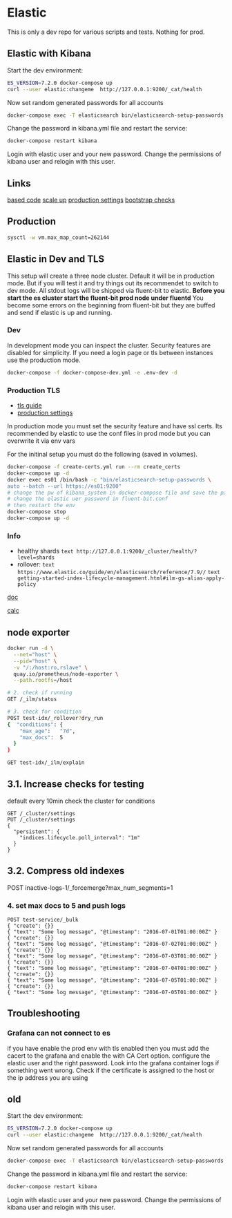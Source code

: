 # Elastic

This is only a dev repo for various scripts and tests. Nothing for prod.

## Elastic with Kibana

Start the dev environment:

```bash
ES_VERSION=7.2.0 docker-compose up
curl --user elastic:changeme  http://127.0.0.1:9200/_cat/health
```

Now set random generated passwords for all accounts

```bash
docker-compose exec -T elasticsearch bin/elasticsearch-setup-passwords auto --batch
```

Change the password in kibana.yml file and restart the service:

```bash
docker-compose restart kibana
```

Login with elastic user and your new password. Change the permissions of kibana user and relogin with this user.

## Links

[based code](https://github.com/deviantony/docker-elk)
[scale up](https://github.com/deviantony/docker-elk/wiki/Elasticsearch-cluster)
[production settings](https://www.elastic.co/guide/en/elasticsearch/reference/current/docker.html#docker-prod-cluster-composefile)
[bootstrap checks](https://www.elastic.co/guide/en/elasticsearch/reference/current/bootstrap-checks.html)

## Production

```bash
sysctl -w vm.max_map_count=262144
```

## Elastic in Dev and TLS

This setup will create a three node cluster. Default it will be in production mode. But if you will test it and try things out its recommendet to switch to dev mode.
All stdout logs will be shipped via fluent-bit to elastic.
**Before you start the es cluster start the fluent-bit prod node under fluentd**
You become some errors on the beginning from fluent-bit but they are buffed and send if elastic is up and running.

### Dev

In development mode you can inspect the cluster.
Security features are disabled for simplicity. If you need a login page or tls between instances use the production mode.

```sh
docker-compose -f docker-compose-dev.yml -e .env-dev -d
```

### Production TLS

- [tls guide](https://www.elastic.co/guide/en/elastic-stack-get-started/current/get-started-docker.html#get-started-docker-tls)
- [production settings](https://www.elastic.co/guide/en/elasticsearch/reference/current/docker.html#next-getting-started-tls-docker)

In production mode you must set the security feature and have ssl certs.
Its recommended by elastic to use the conf files in prod mode but you can overwrite it via env vars

For the initinal setup you must do the following (saved in volumes).

```sh
docker-compose -f create-certs.yml run --rm create_certs
docker-compose up -d
docker exec es01 /bin/bash -c "bin/elasticsearch-setup-passwords \
auto --batch --url https://es01:9200"
# change the pw of kibana_system in docker-compose file and save the passwords
# change the elastic uer password in fluent-bit.conf
# then restart the env
docker-compose stop
docker-compose up -d
```

### Info

- healthy shards ```text http://127.0.0.1:9200/_cluster/health/?level=shards```
- rollover: ```text https://www.elastic.co/guide/en/elasticsearch/reference/7.9//``` ```text getting-started-index-lifecycle-management.html#ilm-gs-alias-apply-policy```

[doc](https://www.elastic.co/guide/en/elasticsearch/reference/current/docker.html#docker-prod-cluster-composefile)

[calc](https://gbaptista.github.io/elastic-calculator/)

## node exporter

```bash
docker run -d \
  --net="host" \
  --pid="host" \
  -v "/:/host:ro,rslave" \
  quay.io/prometheus/node-exporter \
  --path.rootfs=/host

# 2. check if running
GET /_ilm/status

# 3. check for condition
POST test-idx/_rollover?dry_run
{  "conditions": {
    "max_age":   "7d",
    "max_docs":  5
  }
}

GET test-idx/_ilm/explain
```

## 3.1. Increase checks for testing

default every 10min check the cluster for conditions

```text
GET /_cluster/settings
PUT /_cluster/settings
{
  "persistent": {
    "indices.lifecycle.poll_interval": "1m"
  }
}
```

## 3.2. Compress old indexes

POST inactive-logs-1/_forcemerge?max_num_segments=1

### 4. set max docs to 5 and push logs

```text
POST test-service/_bulk
{ "create": {}}
{ "text": "Some log message", "@timestamp": "2016-07-01T01:00:00Z" }
{ "create": {}}
{ "text": "Some log message", "@timestamp": "2016-07-02T01:00:00Z" }
{ "create": {}}
{ "text": "Some log message", "@timestamp": "2016-07-03T01:00:00Z" }
{ "create": {}}
{ "text": "Some log message", "@timestamp": "2016-07-04T01:00:00Z" }
{ "create": {}}
{ "text": "Some log message", "@timestamp": "2016-07-05T01:00:00Z" }
{ "create": {}}
{ "text": "Some log message", "@timestamp": "2016-07-05T01:00:00Z" }
```

## Troubleshooting

### Grafana can not connect to es

if you have enable the prod env with tls enabled then you must add the cacert to the grafana and enable the with CA Cert option.
configure the elastic user and the right password. Look into the grafana container logs if something went wrong.
Check if the certificate is assigned to the host or the ip address you are using

## old

Start the dev environment:

```bash
ES_VERSION=7.2.0 docker-compose up
curl --user elastic:changeme  http://127.0.0.1:9200/_cat/health
```

Now set random generated passwords for all accounts

```bash
docker-compose exec -T elasticsearch bin/elasticsearch-setup-passwords auto --batch
```

Change the password in kibana.yml file and restart the service:

```bash
docker-compose restart kibana
```

Login with elastic user and your new password. Change the permissions of kibana user and relogin with this user.
